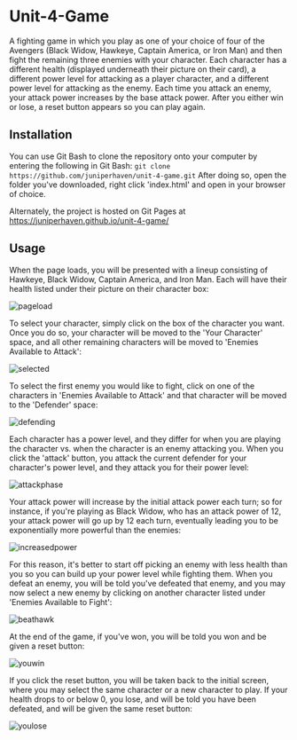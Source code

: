 # Unit-4-Game

A fighting game in which you play as one of your choice of four of the Avengers (Black Widow, Hawkeye, Captain America, or Iron Man) and then fight the remaining three enemies with your character. Each character has a different health (displayed underneath their picture on their card), a different power level for attacking as a player character, and a different power level for attacking as the enemy. Each time you attack an enemy, your attack power increases by the base attack power. After you either win or lose, a reset button appears so you can play again.

## Installation

You can use Git Bash to clone the repository onto your computer by entering the following in Git Bash:
```git clone https://github.com/juniperhaven/unit-4-game.git```
After doing so, open the folder you've downloaded, right click 'index.html' and open in your browser of choice.

Alternately, the project is hosted on Git Pages at https://juniperhaven.github.io/unit-4-game/

## Usage
When the page loads, you will be presented with a lineup consisting of Hawkeye, Black Widow, Captain America, and Iron Man. Each will have their health listed under their picture on their character box:

![pageload](https://imgur.com/fKrYrNj.png)

To select your character, simply click on the box of the character you want. Once you do so, your character will be moved to the 'Your Character' space, and all other remaining characters will be moved to 'Enemies Available to Attack':

![selected](https://imgur.com/uBeeqB0.png)

To select the first enemy you would like to fight, click on one of the characters in 'Enemies Available to Attack' and that character will be moved to the 'Defender' space:

![defending](https://imgur.com/XA1t5pP.png)

Each character has a power level, and they differ for when you are playing the character vs. when the character is an enemy attacking you. When you click the 'attack' button, you attack the current defender for your character's power level, and they attack you for their power level:<br>

![attackphase](https://imgur.com/laPbtJ9.png)<br>

Your attack power will increase by the initial attack power each turn; so for instance, if you're playing as Black Widow, who has an attack power of 12, your attack power will go up by 12 each turn, eventually leading you to be exponentially more powerful than the enemies:<br>

![increasedpower](https://imgur.com/rAA25vs.png)<br>

For this reason, it's better to start off picking an enemy with less health than you so you can build up your power level while fighting them.
When you defeat an enemy, you will be told you've defeated that enemy, and you may now select a new enemy by clicking on another character listed under 'Enemies Available to Fight':

![beathawk](https://imgur.com/UCMA46B.png)

At the end of the game, if you've won, you will be told you won and be given a reset button:

![youwin](https://imgur.com/jHdgffi.png)

If you click the reset button, you will be taken back to the initial screen, where you may select the same character or a new character to play.
If your health drops to or below 0, you lose, and will be told you have been defeated, and will be given the same reset button:

![youlose](https://imgur.com/bc7qtFm.png)